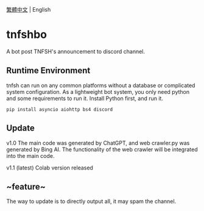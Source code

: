 [繁體中文](https://github.com/MungbeanOuO/tnfshbot "homepage") | English
# tnfshbo
A bot post TNFSH's announcement to discord channel.
## Runtime Environment
tnfsh can run on any common platforms without a database or complicated system configuration. As a lightweight bot system, you only need python and some requirements to run it.
Install Python first, and run it.
```
pip install asyncio aiohttp bs4 discord
```
## Update

v1.0
The main code was generated by ChatGPT, and web crawler.py was generated by Bing AI.
The functionality of the web crawler will be integrated into the main code.

v1.1 (latest)
Colab version released

## ~feature~
The way to update is to directly output all, it may spam the channel.

